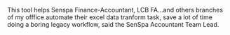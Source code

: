 This tool helps Senspa Finance-Accountant, LCB FA...and others branches of my offfice automate their excel data tranform task, save a lot of time doing a boring legacy workflow, said the SenSpa Accountant Team Lead.
